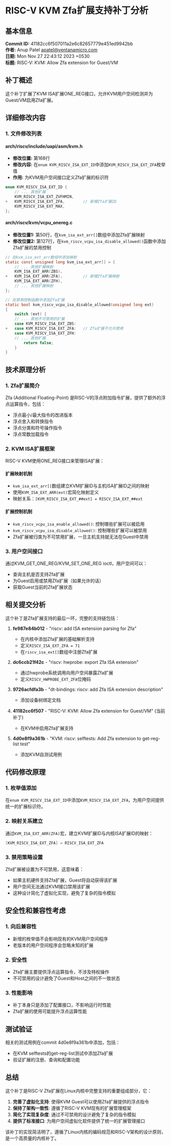 # RISC-V KVM Zfa扩展支持补丁分析

## 基本信息

**Commit ID:** 41182cc6f507011a2e6c82657779e451ed9942bb  
**作者:** Anup Patel <apatel@ventanamicro.com>  
**日期:** Mon Nov 27 22:43:12 2023 +0530  
**标题:** RISC-V: KVM: Allow Zfa extension for Guest/VM  

## 补丁概述

这个补丁扩展了KVM ISA扩展ONE_REG接口，允许KVM用户空间检测并为Guest/VM启用Zfa扩展。

## 详细修改内容

### 1. 文件修改列表

#### arch/riscv/include/uapi/asm/kvm.h
- **修改位置:** 第168行
- **修改内容:** 在`enum KVM_RISCV_ISA_EXT_ID`中添加`KVM_RISCV_ISA_EXT_ZFA`枚举值
- **作用:** 为KVM用户空间接口定义Zfa扩展的标识符

```c
enum KVM_RISCV_ISA_EXT_ID {
    // ... 其他扩展
    KVM_RISCV_ISA_EXT_ZVFHMIN,
+   KVM_RISCV_ISA_EXT_ZFA,        // 新增Zfa扩展ID
    KVM_RISCV_ISA_EXT_MAX,
};
```

#### arch/riscv/kvm/vcpu_onereg.c
- **修改位置1:** 第50行，在`kvm_isa_ext_arr[]`数组中添加Zfa扩展映射
- **修改位置2:** 第127行，在`kvm_riscv_vcpu_isa_disable_allowed()`函数中添加Zfa扩展的禁用控制

```c
// 在kvm_isa_ext_arr数组中添加映射
static const unsigned long kvm_isa_ext_arr[] = {
    // ... 其他扩展映射
    KVM_ISA_EXT_ARR(ZBS),
+   KVM_ISA_EXT_ARR(ZFA),         // 新增Zfa扩展映射
    KVM_ISA_EXT_ARR(ZFH),
    // ... 其他扩展映射
};

// 在禁用控制函数中添加Zfa扩展
static bool kvm_riscv_vcpu_isa_disable_allowed(unsigned long ext)
{
    switch (ext) {
    // ... 其他不可禁用的扩展
    case KVM_RISCV_ISA_EXT_ZBS:
+   case KVM_RISCV_ISA_EXT_ZFA:   // Zfa扩展不允许禁用
    case KVM_RISCV_ISA_EXT_ZFH:
    // ... 其他扩展
        return false;
    }
}
```

## 技术原理分析

### 1. Zfa扩展简介

Zfa (Additional Floating-Point) 是RISC-V的浮点附加指令扩展，提供了额外的浮点运算指令，包括：
- 浮点最小/最大指令的改进版本
- 浮点舍入和转换指令
- 浮点分类和符号操作指令
- 浮点常数加载指令

### 2. KVM ISA扩展框架

RISC-V KVM使用ONE_REG接口来管理ISA扩展：

#### 扩展映射机制
- `kvm_isa_ext_arr[]`数组建立KVM扩展ID与主机ISA扩展ID之间的映射
- 使用`KVM_ISA_EXT_ARR(ext)`宏简化映射定义
- 映射关系：`[KVM_RISCV_ISA_EXT_##ext] = RISCV_ISA_EXT_##ext`

#### 扩展控制机制
- `kvm_riscv_vcpu_isa_enable_allowed()`: 控制哪些扩展可以被启用
- `kvm_riscv_vcpu_isa_disable_allowed()`: 控制哪些扩展可以被禁用
- Zfa扩展被归类为不可禁用扩展，一旦主机支持就无法在Guest中禁用

### 3. 用户空间接口

通过KVM_GET_ONE_REG/KVM_SET_ONE_REG ioctl，用户空间可以：
- 查询主机是否支持Zfa扩展
- 为Guest启用或禁用Zfa扩展（如果允许的话）
- 获取Guest当前的Zfa扩展状态

## 相关提交分析

这个补丁是Zfa扩展支持的最后一环，完整的支持链包括：

1. **fe987e84b012** - "riscv: add ISA extension parsing for Zfa"
   - 在内核中添加Zfa扩展的基础解析支持
   - 定义`RISCV_ISA_EXT_ZFA = 71`
   - 在`riscv_isa_ext[]`数组中注册Zfa扩展

2. **dc6ccb21f42c** - "riscv: hwprobe: export Zfa ISA extension"
   - 通过hwprobe系统调用向用户空间暴露Zfa扩展
   - 定义`RISCV_HWPROBE_EXT_ZFA`位掩码

3. **9726acfdfa3b** - "dt-bindings: riscv: add Zfa ISA extension description"
   - 添加设备树绑定文档

4. **41182cc6f507** - "RISC-V: KVM: Allow Zfa extension for Guest/VM" (当前补丁)
   - 在KVM中启用Zfa扩展支持

5. **4d0e8f9a361b** - "KVM: riscv: selftests: Add Zfa extension to get-reg-list test"
   - 添加KVM自测试用例

## 代码修改原理

### 1. 枚举值添加
在`enum KVM_RISCV_ISA_EXT_ID`中添加`KVM_RISCV_ISA_EXT_ZFA`，为用户空间提供统一的扩展标识符。

### 2. 映射关系建立
通过`KVM_ISA_EXT_ARR(ZFA)`宏，建立KVM扩展ID与内核ISA扩展ID的映射：
```c
[KVM_RISCV_ISA_EXT_ZFA] = RISCV_ISA_EXT_ZFA
```

### 3. 禁用策略设置
Zfa扩展被设置为不可禁用，这意味着：
- 如果主机硬件支持Zfa扩展，Guest将自动获得该扩展
- 用户空间无法通过KVM接口禁用该扩展
- 这种设计简化了虚拟化实现，避免了复杂的指令模拟

## 安全性和兼容性考虑

### 1. 向后兼容性
- 新增的枚举值不会影响现有的KVM用户空间程序
- 老版本的用户空间程序会忽略未知的扩展

### 2. 安全性
- Zfa扩展主要提供浮点运算指令，不涉及特权操作
- 不可禁用的设计避免了Guest和Host之间的不一致状态

### 3. 性能影响
- 补丁本身只是添加了配置接口，不影响运行时性能
- Zfa扩展的使用可能提升浮点运算性能

## 测试验证

相关的测试用例在commit 4d0e8f9a361b中添加，包括：
- 在KVM selftests的get-reg-list测试中添加Zfa扩展
- 验证扩展的注册、查询和配置功能

## 总结

这个补丁是RISC-V Zfa扩展在Linux内核中完整支持的重要组成部分，它：

1. **完善了虚拟化支持**: 使得KVM Guest可以使用Zfa扩展提供的浮点指令
2. **保持了架构一致性**: 遵循了RISC-V KVM现有的扩展管理框架
3. **简化了实现复杂度**: 通过不可禁用的设计避免了复杂的指令模拟
4. **提供了标准接口**: 为用户空间虚拟化软件提供了统一的扩展管理接口

该补丁的实现简洁明了，遵循了Linux内核的编码规范和RISC-V架构的设计原则，是一个高质量的内核补丁。